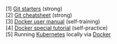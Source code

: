 [1] <a href="http://rogerdudler.github.io/git-guide/">Git starters</a> (strong) <br>
[2] <a href="http://alvinalexander.com/git/git-cheat-sheet-git-reference-commands">Git cheatsheet</a> (strong) <br>
[3] <a href="https://docs.docker.com/userguide/">Docker user manual</a> (self-training) <br>
[4] <a href="https://github.com/ashumeow/tutorials">Docker special tutorial</a> (self-practice) <br>
[5] Running <a href="http://kubernetes.io/">Kubernetes</a> locally via <a href="https://github.com/GoogleCloudPlatform/kubernetes/blob/master/docs/getting-started-guides/docker.md">Docker</a><br>
